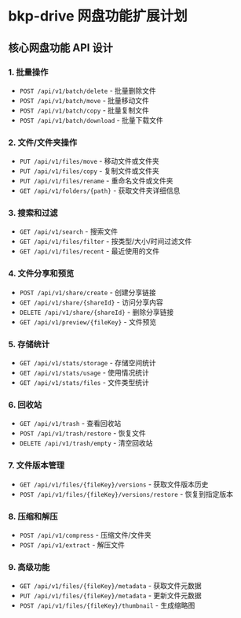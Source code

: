 # bkp-drive 网盘功能扩展计划

## 核心网盘功能 API 设计

### 1. 批量操作
- `POST /api/v1/batch/delete` - 批量删除文件
- `POST /api/v1/batch/move` - 批量移动文件
- `POST /api/v1/batch/copy` - 批量复制文件
- `POST /api/v1/batch/download` - 批量下载文件

### 2. 文件/文件夹操作
- `PUT /api/v1/files/move` - 移动文件或文件夹
- `PUT /api/v1/files/copy` - 复制文件或文件夹
- `PUT /api/v1/files/rename` - 重命名文件或文件夹
- `GET /api/v1/folders/{path}` - 获取文件夹详细信息

### 3. 搜索和过滤
- `GET /api/v1/search` - 搜索文件
- `GET /api/v1/files/filter` - 按类型/大小/时间过滤文件
- `GET /api/v1/files/recent` - 最近使用的文件

### 4. 文件分享和预览
- `POST /api/v1/share/create` - 创建分享链接
- `GET /api/v1/share/{shareId}` - 访问分享内容
- `DELETE /api/v1/share/{shareId}` - 删除分享链接
- `GET /api/v1/preview/{fileKey}` - 文件预览

### 5. 存储统计
- `GET /api/v1/stats/storage` - 存储空间统计
- `GET /api/v1/stats/usage` - 使用情况统计
- `GET /api/v1/stats/files` - 文件类型统计

### 6. 回收站
- `GET /api/v1/trash` - 查看回收站
- `POST /api/v1/trash/restore` - 恢复文件
- `DELETE /api/v1/trash/empty` - 清空回收站

### 7. 文件版本管理
- `GET /api/v1/files/{fileKey}/versions` - 获取文件版本历史
- `POST /api/v1/files/{fileKey}/versions/restore` - 恢复到指定版本

### 8. 压缩和解压
- `POST /api/v1/compress` - 压缩文件/文件夹
- `POST /api/v1/extract` - 解压文件

### 9. 高级功能
- `GET /api/v1/files/{fileKey}/metadata` - 获取文件元数据
- `PUT /api/v1/files/{fileKey}/metadata` - 更新文件元数据
- `POST /api/v1/files/{fileKey}/thumbnail` - 生成缩略图